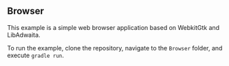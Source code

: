 ## Browser

This example is a simple web browser application based on WebkitGtk and LibAdwaita.

To run the example, clone the repository, navigate to the `Browser` folder, and execute `gradle run`.
